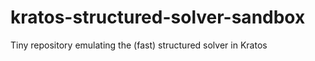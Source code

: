 # kratos-structured-solver-sandbox
Tiny repository emulating the (fast) structured solver in Kratos
